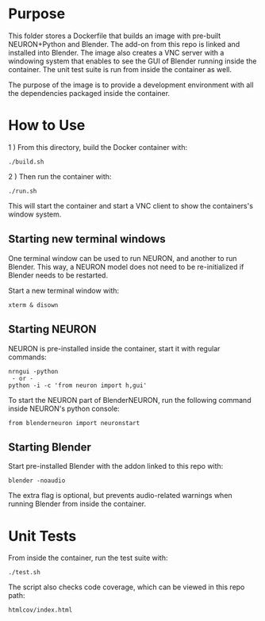 # Purpose
This folder stores a Dockerfile that builds an image with pre-built NEURON+Python and Blender.
The add-on from this repo is linked and installed into Blender.
The image also creates a VNC server with a windowing system that enables to see the GUI of Blender
running inside the container.
The unit test suite is run from inside the container as well.

The purpose of the image is to provide a development environment with all the dependencies packaged
inside the container.

# How to Use
1 ) From this directory, build the Docker container with:
```
./build.sh
```

2 ) Then run the container with:
```
./run.sh
```
This will start the container and start a VNC client to show the containers's window system.

## Starting new terminal windows
One terminal window can be used to run NEURON, and another to run Blender. This way, a NEURON model
does not need to be re-initialized if Blender needs to be restarted.

Start a new terminal window with:
```
xterm & disown
```

## Starting NEURON
NEURON is pre-installed inside the container, start it with regular commands:
```
nrngui -python
 - or -
python -i -c 'from neuron import h,gui'
```

To start the NEURON part of BlenderNEURON, run the following command inside NEURON's python console:
```
from blenderneuron import neuronstart
```

## Starting Blender
Start pre-installed Blender with the addon linked to this repo with:
```
blender -noaudio
```
The extra flag is optional, but prevents audio-related warnings when running Blender from inside the container.


# Unit Tests
From inside the container, run the test suite with:
```
./test.sh
```

The script also checks code coverage, which can be viewed in this repo path:
```
htmlcov/index.html
```

